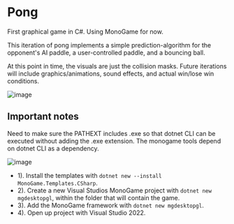 # Pong
First graphical game in C#. Using MonoGame for now.

This iteration of pong implements a simple prediction-algorithm for the opponent's AI paddle, a user-controlled paddle, and a bouncing ball. 

At this point in time, the visuals are just the collision masks. Future iterations will include graphics/animations, sound effects, and actual win/lose win conditions.

![image](https://user-images.githubusercontent.com/7895936/169744696-52a71b34-10ed-4743-a1dc-c19639ff4969.png)

## Important notes

Need to make sure the PATHEXT includes .exe so that dotnet CLI can be executed without adding the .exe extension. The monogame tools depend on dotnet CLI as a dependency.

![image](https://user-images.githubusercontent.com/7895936/169742816-29e28393-4370-4d8e-8d67-197a0015539b.png)

- 1). Install the templates with `dotnet new --install MonoGame.Templates.CSharp`.
- 2). Create a new Visual Studios MonoGame project with `dotnet new mgdesktopgl`, within the folder that will contain the game.
- 3). Add the MonoGame framework with `dotnet new mgdesktopgl`.
- 4). Open up project with Visual Studio 2022.
